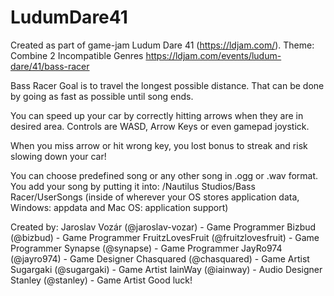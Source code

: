 # LudumDare41
Created as part of game-jam Ludum Dare 41 (https://ldjam.com/). Theme: Combine 2 Incompatible Genres
https://ldjam.com/events/ludum-dare/41/bass-racer

Bass Racer
Goal is to travel the longest possible distance. That can be done by going as fast as possible until song ends.

You can speed up your car by correctly hitting arrows when they are in desired area. Controls are WASD, Arrow Keys or even gamepad joystick.

When you miss arrow or hit wrong key, you lost bonus to streak and risk slowing down your car!

You can choose predefined song or any other song in .ogg or .wav format. You add your song by putting it into:
/Nautilus Studios/Bass Racer/UserSongs
(inside of wherever your OS stores application data, Windows: appdata and Mac OS: application support)

Created by:
Jaroslav Vozár (@jaroslav-vozar) - Game Programmer
Bizbud (@bizbud) - Game Programmer
FruitzLovesFruit (@fruitzlovesfruit) - Game Programmer
Synapse (@synapse) - Game Programmer
JayRo974 (@jayro974) - Game Designer
Chasquared (@chasquared) - Game Artist
Sugargaki (@sugargaki) - Game Artist
IainWay (@iainway) - Audio Designer
Stanley (@stanley) - Game Artist
Good luck!
